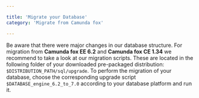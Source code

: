 ```yaml
---

title: 'Migrate your Database'
category: 'Migrate from Camunda fox'

---
```



Be aware that there were major changes in our database structure. For migration from **Camunda fox EE 6.2** and **Camunda fox CE 1.34** we recommend to take a look at our migration scripts. These are located in the following folder of your downloaded pre-packaged distribution: `$DISTRIBUTION_PATH/sql/upgrade`. To perform the migration of your database, choose the corresponding upgrade script `$DATABASE_engine_6.2_to_7.0` according to your database platform and run it.
